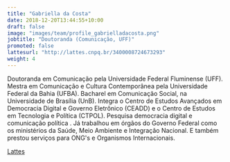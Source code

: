 ```yaml
---
title: "Gabriella da Costa"
date: 2018-12-20T13:44:55+10:00
draft: false
image: "images/team/profile_gabrielladacosta.png"
jobtitle: "Doutoranda (Comunicação, UFF)"
promoted: false
lattesurl: "http://lattes.cnpq.br/3400008724673293"
weight: 4
---
```


Doutoranda em Comunicação pela Universidade Federal Fluminense (UFF). Mestra em Comunicação e Cultura Contemporânea pela Universidade Federal da Bahia (UFBA). Bacharel em Comunicação Social, na Universidade de Brasília (UnB). Integra o Centro de Estudos Avançados em Democracia Digital e Governo Eletrônico (CEADD) e o Centro de Estudos em Tecnologia e Política (CTPOL). Pesquisa democracia digital e comunicação política . Já trabalhou em órgãos do Governo Federal como os ministérios da Saúde, Meio Ambiente e Integração Nacional. E também prestou serviços para ONG's e Organismos Internacionais. 

<a href="http://lattes.cnpq.br/3400008724673293">Lattes</a>
